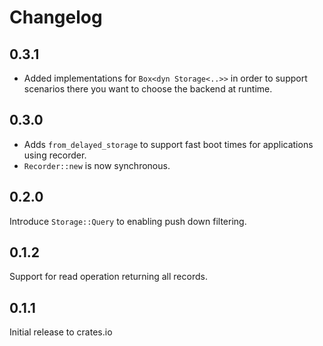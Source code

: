 # Changelog

## 0.3.1

* Added implementations for `Box<dyn Storage<..>>` in order to support scenarios there you want to choose the backend at runtime.

## 0.3.0

* Adds `from_delayed_storage` to support fast boot times for applications using recorder.
* `Recorder::new` is now synchronous.

## 0.2.0

Introduce `Storage::Query` to enabling push down filtering.

## 0.1.2

Support for read operation returning all records.

## 0.1.1

Initial release to crates.io
